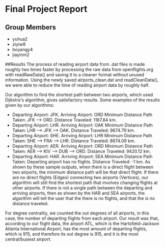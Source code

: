 # Final Project Report
## Group Members
- yuhua2
- ziyiw8
- boyangy4
- jiayinm2

##Results
The process of reading airport data from .dat files is made roughly two times faster by processing the raw data from openflights.org with readRawData() and saving it to a cleaner format without unused information. Using the newly saved airports_clean.dat and readCleanData(), we were able to reduce the time of reading airport data by roughly half.

Our algorithm to find the shortest path between two airports, which used Dijkstra's algorithm, gives satisfactory results. Some examples of the results given by our algorithms:
  - Departing Airport: JFK. Arriving Airport: ORD
  Minimum Distance Path Taken: JFK --> ORD. Distance Traveled: 1187.84 km.
  - Departing Airport: LHR. Arriving Airport: OAK
  Minimum Distance Path Taken: LHR --> JFK --> OAK. Distance Traveled: 9674.79 km.
  - Departing Airport: SHE. Arriving Airport: LHR
  Minimum Distance Path Taken: SHE --> FRA --> LHR. Distance Traveled: 8674.09 km.
  - Departing Airport: AER. Arriving Airport: ORD
  Minimum Distance Path Taken: AER --> KIV --> DUB --> ORD. Distance Traveled: 9420.12 km.
  - Departing Airport: HAR. Arriving Airport: SEA
  Minimum Distance Path Taken: Departing airport has no flights. Distance Traveled: -1 km.
As shown by these sample outputs, when there is a direct flight between two airports, the minimum distance path will be that direct flight. If there are no direct flights (Edges) connecting two airports (Vertices), our algorithm will still find the shortest path that involves changing flights at other airports. If there is not a single path between the departing and arriving airports, then as shown by the HAR and SEA airports, the algorithm will tell the user that the there is no flights, and that the is no distance traveled.

For degree centrality, we counted the out degrees of all airports, in this case, the number of departing flights from each airport. Our result was that, according to our flight data, the airport ATL, which is the Hartsfield-Jackson Atlanta International Airport, has the most amount of departing flights, which is 915, and therefore its out degree is 915, and it is the most central/busiest airport.
